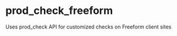 prod_check_freeform
===================

Uses prod_check API for customized checks on Freeform client sites
